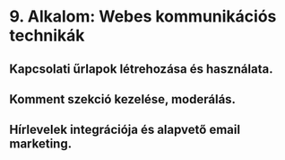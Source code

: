 # 9. Alkalom: Webes kommunikációs technikák

## Kapcsolati űrlapok létrehozása és használata.
## Komment szekció kezelése, moderálás.
## Hírlevelek integrációja és alapvető email marketing.